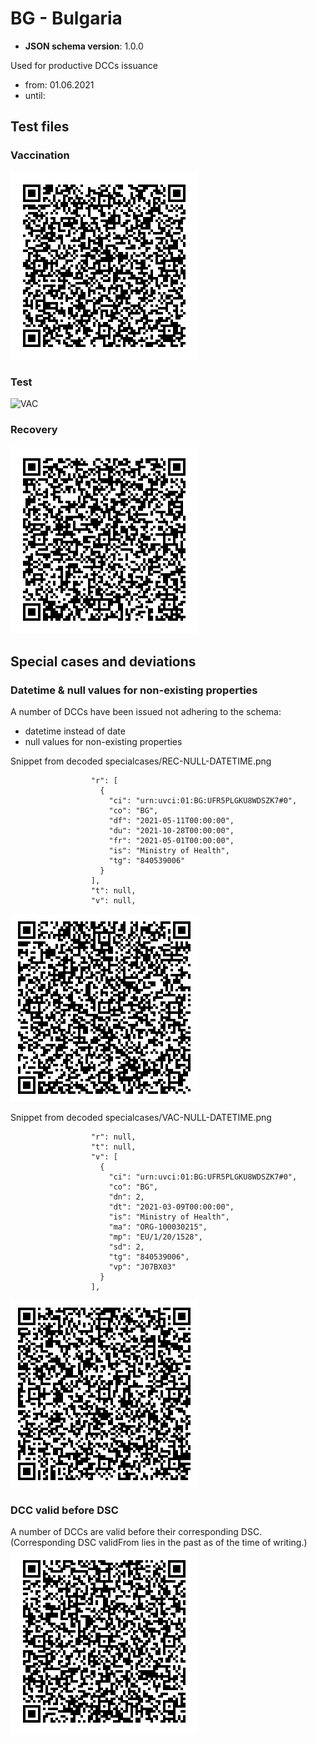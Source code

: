 # BG - Bulgaria

* **JSON schema version**: 1.0.0

Used for productive DCCs issuance
* from: 01.06.2021
* until:

## Test files

### Vaccination

![VAC](VAC.png)


### Test

![VAC](TEST.png)


### Recovery

![REC](REC.png)

## Special cases and deviations
### Datetime & null values for non-existing properties
A number of DCCs have been issued not adhering to the schema:
- datetime instead of date
- null values for non-existing properties

Snippet from decoded specialcases/REC-NULL-DATETIME.png
```
                  "r": [
                    {
                      "ci": "urn:uvci:01:BG:UFR5PLGKU8WDSZK7#0",
                      "co": "BG",
                      "df": "2021-05-11T00:00:00",
                      "du": "2021-10-28T00:00:00",
                      "fr": "2021-05-01T00:00:00",
                      "is": "Ministry of Health",
                      "tg": "840539006"
                    }
                  ],
                  "t": null,
                  "v": null,
```
![REC-NULL-DATETIME](specialcases/REC-NULL-DATETIME.png)


Snippet from decoded specialcases/VAC-NULL-DATETIME.png
```
                  "r": null,
                  "t": null,
                  "v": [
                    {
                      "ci": "urn:uvci:01:BG:UFR5PLGKU8WDSZK7#0",
                      "co": "BG",
                      "dn": 2,
                      "dt": "2021-03-09T00:00:00",
                      "is": "Ministry of Health",
                      "ma": "ORG-100030215",
                      "mp": "EU/1/20/1528",
                      "sd": 2,
                      "tg": "840539006",
                      "vp": "J07BX03"
                    }
                  ],
```

![VAC-NULL-DATETIME](specialcases/VAC-NULL-DATETIME.png)


### DCC valid before DSC
A number of DCCs are valid before their corresponding DSC. (Corresponding DSC validFrom lies in the past as of the time of writing.)
![REC-VALID-BEFORE-DSC](specialcases/REC-VALID-BEFORE-DSC.png)
